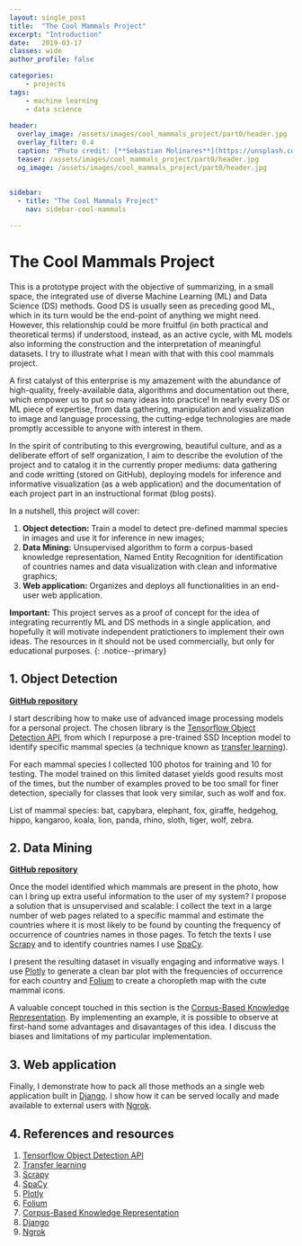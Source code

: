 ```yaml
---
layout: single_post
title:  "The Cool Mammals Project"
excerpt: "Introduction"
date:   2019-03-17
classes: wide
author_profile: false

categories: 
    - projects
tags: 
    - machine learning
    - data science
    
header:
  overlay_image: /assets/images/cool_mammals_project/part0/header.jpg
  overlay_filter: 0.4
  caption: "Photo credit: [**Sebastian Molinares**](https://unsplash.com/@damebash)"
  teaser: /assets/images/cool_mammals_project/part0/header.jpg
  og_image: /assets/images/cool_mammals_project/part0/header.jpg
  
  
sidebar:
  - title: "The Cool Mammals Project"
    nav: sidebar-cool-mammals

---  
```


# The Cool Mammals Project
This is a prototype project with the objective of summarizing, in a small space, the integrated use of diverse Machine Learning (ML) and Data Science (DS) methods. Good DS is usually seen as preceding good ML, which in its turn would be the end-point of anything we might need. However, this relationship could be more fruitful (in both practical and theoretical terms) if understood, instead, as an active cycle, with ML models also informing the construction and the interpretation of meaningful datasets. I try to illustrate what I mean with that with this cool mammals project.

A first catalyst of this enterprise is my amazement with the abundance of high-quality, freely-available data, algorithms and documentation out there, which empower us to put so many ideas into practice! In nearly every DS or ML piece of expertise, from data gathering, manipulation and visualization to image and language processing, the cutting-edge technologies are made promptly accessible to anyone with interest in them. 

In the spirit of contributing to this evergrowing, beautiful culture, and as a deliberate effort of self organization, I aim to describe the evolution of the project and to catalog it in the currently proper mediums: data gathering and code writting (stored on GitHub), deploying models for inference and informative visualization (as a web application) and the documentation of each project part in an instructional format (blog posts).

In a nutshell, this project will cover:

1. **Object detection:** Train a model to detect pre-defined mammal species in images and use it for inference in new images;
2. **Data Mining:** Unsupervised algorithm to form a corpus-based knowledge representation, Named Entity Recognition for identification of countries names and data visualization with clean and informative graphics;
3. **Web application:** Organizes and deploys all functionalities in an end-user web application.

**Important:** This project serves as a proof of concept for the idea of integrating recurrently ML and DS methods in a single application, and hopefully it will motivate independent pratictioners to implement their own ideas. The resources in it should not be used commercially, but only for educational purposes.
{: .notice--primary}


## 1. Object Detection
[**GitHub repository**](https://github.com/luiztauffer/cool-mammals-object-detection/)

I start describing how to make use of advanced image processing models for a personal project. The chosen library is the [Tensorflow Object Detection API](https://github.com/tensorflow/models/tree/master/research/object_detection), from which I repurpose a pre-trained SSD Inception model to identify specific mammal species (a technique known as [transfer learning](https://en.wikipedia.org/wiki/Transfer_learning)).

For each mammal species I collected 100 photos for training and 10 for testing. The model trained on this limited dataset yields good results most of the times, but the number of examples proved to be too small for finer detection, specially for classes that look very similar, such as wolf and fox.

List of mammal species: bat, capybara, elephant, fox, giraffe, hedgehog, hippo, kangaroo, koala, lion, panda, rhino, sloth,  tiger, wolf, zebra.


## 2. Data Mining
[**GitHub repository**](https://github.com/luiztauffer/cool-mammals-data-mining)

Once the model identified which mammals are present in the photo, how can I bring up extra useful information to the user of my system? I propose a solution that is unsupervised and scalable: I collect the text in a large number of web pages related to a specific mammal and estimate the countries where it is most likely to be found by counting the frequency of occurrence of countries names in those pages. To fetch the texts I use [Scrapy](https://scrapy.org) and to identify countries names I use [SpaCy](https://spacy.io).

I present the resulting dataset in visually engaging and informative ways. I use [Plotly](https://plot.ly) to generate a clean bar plot with the frequencies of occurrence for each country and [Folium](https://github.com/python-visualization/folium) to create a choropleth map with the cute mammal icons.

A valuable concept touched in this section is the [Corpus-Based Knowledge Representation](https://pdfs.semanticscholar.org/274e/dc1371f321628b4d88e8f7bf7756bc39ff9c.pdf). By implementing an example, it is possible to observe at first-hand some advantages and disavantages of this idea. I discuss the biases and limitations of my particular implementation.


## 3. Web application

Finally, I demonstrate how to pack all those methods an a single web application built in [Django](https://www.djangoproject.com). I show how it can be served locally and made available to external users with [Ngrok](https://ngrok.com).


## 4. References and resources
1. [Tensorflow Object Detection API](https://github.com/tensorflow/models/tree/master/research/object_detection)
2. [Transfer learning](https://en.wikipedia.org/wiki/Transfer_learning)
3. [Scrapy](https://scrapy.org) 
4. [SpaCy](https://spacy.io)
5. [Plotly](https://plot.ly)
6. [Folium](https://github.com/python-visualization/folium)
7. [Corpus-Based Knowledge Representation](https://pdfs.semanticscholar.org/274e/dc1371f321628b4d88e8f7bf7756bc39ff9c.pdf)
8. [Django](https://www.djangoproject.com)
9. [Ngrok](https://ngrok.com)